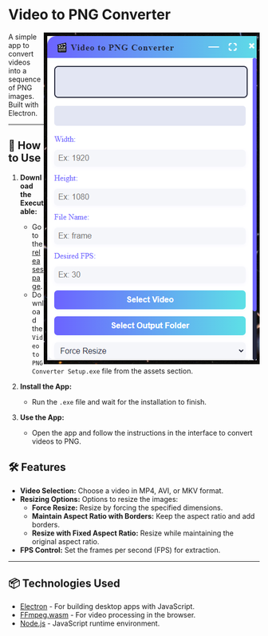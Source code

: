 # Video to PNG Converter

<img align="right" src="./assets/screenshot.png">

A simple app to convert videos into a sequence of PNG images. Built with Electron.

---

## 🚀 How to Use

1. **Download the Executable:**
   - Go to the [releases page](https://github.com/lefante/video-to-png-JS/releases).
   - Download the `Video to PNG Converter Setup.exe` file from the assets section.

2. **Install the App:**
   - Run the `.exe` file and wait for the installation to finish.

3. **Use the App:**
   - Open the app and follow the instructions in the interface to convert videos to PNG.

## 🛠️ Features

- **Video Selection:** Choose a video in MP4, AVI, or MKV format.
- **Resizing Options:** Options to resize the images:
  - **Force Resize:** Resize by forcing the specified dimensions.
  - **Maintain Aspect Ratio with Borders:** Keep the aspect ratio and add borders.
  - **Resize with Fixed Aspect Ratio:** Resize while maintaining the original aspect ratio.
- **FPS Control:** Set the frames per second (FPS) for extraction.

---

## 📦 Technologies Used

- [Electron](https://www.electronjs.org/) - For building desktop apps with JavaScript.
- [FFmpeg.wasm](https://ffmpegwasm.netlify.app/) - For video processing in the browser.
- [Node.js](https://nodejs.org/) - JavaScript runtime environment.
